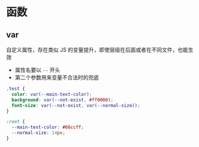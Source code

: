 # 函数

## var

自定义属性，存在类似 JS 的变量提升，即使层级在后面或者在不同文件，也能生效

- 属性名要以 `--` 开头
- 第二个参数用来变量不合法时的兜底

```css
.test {
  color: var(--main-text-color);
  background: var(--not-exist, #ff0000);
  font-size: var(--not-exist, var(--normal-size));
}

:root {
  --main-text-color: #66ccff;
  --normal-size: 14px;
}
```
